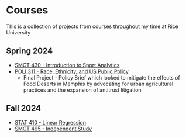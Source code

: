 # Courses
This is a collection of projects from courses throughout my time at Rice University
## Spring 2024
* [SMGT 430 - Introduction to Sport Analytics](https://courses.rice.edu/courses/!SWKSCAT.cat?p_action=CATALIST&p_acyr_code=2024&p_crse_numb=430&p_subj=SMGT)
* [POLI 311 - Race, Ethnicity, and US Public Policy](https://courses.rice.edu/courses/!SWKSCAT.cat?p_action=COURSE&p_term=202510&p_crn=16990)
  - Final Project - Policy Brief which looked to mitigate the effects of Food Deserts in Memphis by advocating for urban agricultural practices and the expansion of antitrust litigation
## Fall 2024
* [STAT 410 - Linear Regression](https://courses.rice.edu/courses/!SWKSCAT.cat?p_action=COURSE&p_term=202510&p_crn=14872)
* [SMGT 495 - Independent Study](https://courses.rice.edu/courses/!SWKSCAT.cat?p_action=COURSE&p_term=202510&p_crn=15428)



